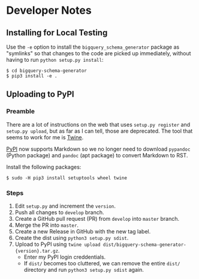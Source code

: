 # Developer Notes

## Installing for Local Testing

Use the `-e` option to install the `bigquery_schema_generator` package
as "symlinks" so that changes to the code are picked up immediately,
without having to run `python setup.py install`:
```
$ cd bigquery-schema-generator
$ pip3 install -e .
```

## Uploading to PyPI

### Preamble

There are a lot of instructions on the web that uses
`setup.py register` and `setup.py upload`, but as far as I can tell,
those are deprecated. The tool that seems to work for me is
[Twine](https://github.com/pypa/twine).

[PyPI](https://pypi.python.org/pypi) now supports Markdown so we no longer need
to download `pypandoc` (Python package) and `pandoc` (apt package) to convert
Markdown to RST.

Install the following packages:
```
$ sudo -H pip3 install setuptools wheel twine
```

### Steps

1. Edit `setup.py` and increment the `version`.
1. Push all changes to `develop` branch.
1. Create a GitHub pull request (PR) from `develop` into `master` branch.
1. Merge the PR into `master`.
1. Create a new Release in GitHub with the new tag label.
1. Create the dist using `python3 setup.py sdist`.
1. Upload to PyPI using `twine upload
   dist/bigquery-schema-generator-{version}.tar.gz`.
    * Enter my PyPI login creddentials.
    * If `dist/` becomes too cluttered, we can remove the entire `dist/`
      directory and run `python3 setup.py sdist` again.
